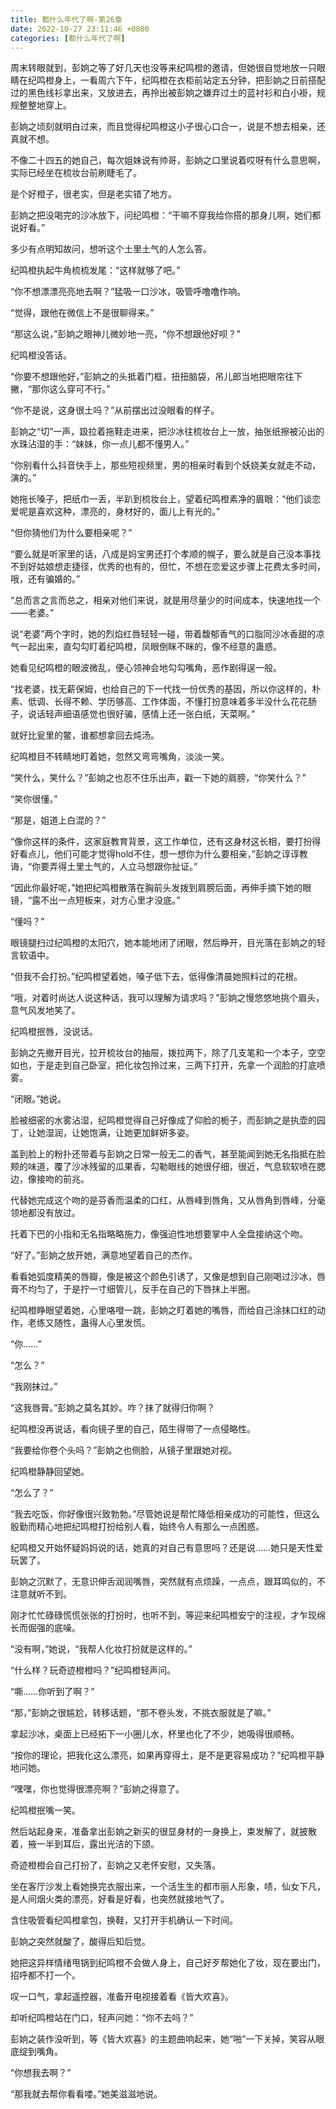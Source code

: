```yaml
---
title: 都什么年代了啊-第26章
date: 2022-10-27 23:11:46 +0800
categories: [都什么年代了啊]
---
```


周末转眼就到，彭姠之等了好几天也没等来纪鸣橙的邀请，但她很自觉地放一只眼睛在纪鸣橙身上，一看周六下午，纪鸣橙在衣柜前站定五分钟，把彭姠之日前搭配过的黑色线衫拿出来，又放进去，再拎出被彭姠之嫌弃过土的蓝衬衫和白小褂，规规整整地穿上。

彭姠之顷刻就明白过来，而且觉得纪鸣橙这小子很心口合一，说是不想去相亲，还真就不想。

不像二十四五的她自己，每次姐妹说有帅哥，彭姠之口里说着哎呀有什么意思啊，实际已经坐在梳妆台前刷睫毛了。

是个好橙子，很老实，但是老实错了地方。

彭姠之把没喝完的沙冰放下，问纪鸣橙：“干嘛不穿我给你搭的那身儿啊，她们都说好看。”

多少有点明知故问，想听这个土里土气的人怎么答。

纪鸣橙执起牛角梳梳发尾：“这样就够了吧。”

“你不想漂漂亮亮地去啊？”猛吸一口沙冰，吸管呼噜噜作响。

“觉得，跟他在微信上不是很聊得来。”

“那这么说，”彭姠之眼神儿微妙地一亮，“你不想跟他好呗？”

纪鸣橙没答话。

“你要不想跟他好，”彭姠之的头抵着门框，扭扭脑袋，吊儿郎当地把眼帘往下撇，“那你这么穿可不行。”

“你不是说，这身很土吗？”从前摆出过没眼看的样子。

彭姠之“切”一声，趿拉着拖鞋走进来，把沙冰往梳妆台上一放，抽张纸擦被沁出的水珠沾湿的手：“妹妹，你一点儿都不懂男人。”

“你别看什么抖音快手上，那些短视频里，男的相亲时看到个妖娆美女就走不动，演的。”

她拖长嗓子，把纸巾一丢，半趴到梳妆台上，望着纪鸣橙素净的眉眼：“他们谈恋爱呢是喜欢这种，漂亮的，身材好的，面儿上有光的。”

“但你猜他们为什么要相亲呢？”

“要么就是听家里的话，八成是妈宝男还打个孝顺的幌子，要么就是自己没本事找不到好姑娘想走捷径，优秀的也有的，但忙，不想在恋爱这步骤上花费太多时间，哦，还有骗婚的。”

“总而言之言而总之，相亲对他们来说，就是用尽量少的时间成本，快速地找一个——老婆。”

说“老婆”两个字时，她的烈焰红唇轻轻一碰，带着馥郁香气的口脂同沙冰香甜的凉气一起出来，直勾勾盯着纪鸣橙，凤眼倒眯不眯的，像不经意的蛊惑。

她看见纪鸣橙的眼波微乱，便心领神会地勾勾嘴角，恶作剧得逞一般。

“找老婆，找无薪保姆，也给自己的下一代找一份优秀的基因，所以你这样的，朴素、低调、长得不赖、学历够高、工作体面，不懂打扮意味着多半没什么花花肠子，说话轻声细语感觉也很好骗，感情上还一张白纸，天菜啊。”

就好比瓮里的鳖，谁都想拿回去炖汤。

纪鸣橙目不转睛地盯着她，忽然又弯弯嘴角，淡淡一笑。

“笑什么，笑什么？”彭姠之也忍不住乐出声，戳一下她的肩膀，“你笑什么？”

“笑你很懂。”

“那是，姐道上白混的？”

“像你这样的条件，这家庭教育背景，这工作单位，还有这身材这长相，要打扮得好看点儿，他们可能才觉得hold不住，想一想你为什么要相亲，”彭姠之谆谆教诲，“你要弄得土里土气的，人立马想跟你扯证。”

“因此你最好呢，”她把纪鸣橙散落在胸前头发拨到肩膀后面，再伸手摘下她的眼镜，“露不出一点短板来，对方心里才没底。”

“懂吗？”

眼镜腿扫过纪鸣橙的太阳穴，她本能地闭了闭眼，然后睁开，目光落在彭姠之的轻言软语中。

“但我不会打扮。”纪鸣橙望着她，嗓子低下去，低得像清晨她照料过的花根。

“哦，对着时尚达人说这种话，我可以理解为请求吗？”彭姠之慢悠悠地挑个眉头，意气风发地笑了。

纪鸣橙抿唇，没说话。

彭姠之先撤开目光，拉开梳妆台的抽屉，拨拉两下，除了几支笔和一个本子，空空如也，于是走到自己卧室，把化妆包拎过来，三两下打开，先拿一个润脸的打底喷雾。

“闭眼。”她说。

脸被细密的水雾沾湿，纪鸣橙觉得自己好像成了仰脸的栀子，而彭姠之是执壶的园丁，让她湿润，让她饱满，让她更加鲜妍多姿。

盖到脸上的粉扑还带着与彭姠之日常一般无二的香气，甚至能闻到她无名指抵在脸颊的味道，覆了沙冰残留的瓜果香，勾勒眼线的她很仔细，很近，气息软软喷在腮边，像接吻的前兆。

代替她完成这个吻的是芬香而温柔的口红，从唇峰到唇角，又从唇角到唇峰，分毫领地都没有放过。

托着下巴的小指和无名指略略施力，像强迫性地想要掌中人全盘接纳这个吻。

“好了。”彭姠之放开她，满意地望着自己的杰作。

看看她弧度精美的唇瓣，像是被这个颜色引诱了，又像是想到自己刚喝过沙冰，唇膏不均匀了，于是拧一寸细管儿，反手在自己的下唇抹上半圈。

纪鸣橙睁眼望着她，心里咯噔一跳，彭姠之盯着她的嘴唇，而给自己涂抹口红的动作，老练又随性，蛊得人心里发慌。

“你……”

“怎么？”

“我刚抹过。”

“这我唇膏。”彭姠之莫名其妙。咋？抹了就得归你啊？

纪鸣橙没再说话，看向镜子里的自己，陌生得带了一点侵略性。

“我要给你卷个头吗？”彭姠之也侧脸，从镜子里跟她对视。

纪鸣橙静静回望她。

“怎么了？”

“我去吃饭，你好像很兴致勃勃。”尽管她说是帮忙降低相亲成功的可能性，但这么殷勤而精心地把纪鸣橙打扮给别人看，始终令人有那么一点困惑。

纪鸣橙又开始怀疑妈妈说的话，她真的对自己有意思吗？还是说……她只是天性爱玩罢了。

彭姠之沉默了，无意识伸舌润润嘴唇，突然就有点烦躁，一点点，跟耳鸣似的，不注意就听不到。

刚才忙忙碌碌慌慌张张的打扮时，也听不到，等迎来纪鸣橙安宁的注视，才乍现绵长而倔强的底噪。

“没有啊，”她说，“我帮人化妆打扮就是这样的。”

“什么样？玩奇迹橙橙吗？”纪鸣橙轻声问。

“嘶……你听到了啊？”

“那，”彭姠之很尴尬，转移话题，“那不卷头发，不挑衣服就是了嘛。”

拿起沙冰，桌面上已经拓下一小圈儿水，杯里也化了不少，她吸得很顺畅。

“按你的理论，把我化这么漂亮，如果再穿得土，是不是更容易成功？”纪鸣橙平静地问她。

“嘿嘿，你也觉得很漂亮啊？”彭姠之得意了。

纪鸣橙抿嘴一笑。

然后站起身来，准备拿出彭姠之新买的很显身材的一身换上，束发解了，就披散着，掖一半到耳后，露出光洁的下颌。

奇迹橙橙会自己打扮了，彭姠之又老怀安慰，又失落。

坐在客厅沙发上看她换完衣服出来，一个活生生的都市丽人形象，啧，仙女下凡，是人间烟火类的漂亮，好看是好看，也突然就接地气了。

含住吸管看纪鸣橙拿包，换鞋，又打开手机确认一下时间。

彭姠之突然就酸了，酸得后知后觉。

她把这异样情绪甩锅到纪鸣橙不会做人身上，自己好歹帮她化了妆，现在要出门，招呼都不打一个。

叹一口气，拿起遥控器，准备开电视接着看《皆大欢喜》。

却听纪鸣橙站在门口，轻声问她：“你不去吗？”

彭姠之装作没听到，等《皆大欢喜》的主题曲响起来，她“啪”一下关掉，笑容从眼底绽到嘴角。

“你想我去啊？”

“那我就去帮你看看喽。”她美滋滋地说。

